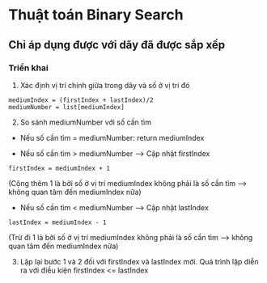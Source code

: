 # Thuật toán Binary Search

## Chỉ áp dụng được với dãy đã được sắp xếp

### Triển khai

1. Xác định vị trí chính giữa trong dãy và số ở vị trí đó

```
mediumIndex = (firstIndex + lastIndex)/2
mediumNumber = list[mediumIndex]
```

2. So sánh mediumNumber với số cần tìm

- Nếu số cần tìm = mediumNumber: return mediumIndex

- Nếu số cần tìm > mediumNumber --> Cập nhật firstIndex

```
firstIndex = mediumIndex + 1
```
(Cộng thêm 1 là bởi số ở vị trí mediumIndex không phải là số cần tìm --> không quan tâm đến mediumIndex nữa)

- Nếu số cần tìm < mediumNumber --> Cập nhật lastIndex

```
lastIndex = mediumIndex - 1
```
(Trừ đi 1 là bởi số ở vị trí mediumIndex không phải là số cần tìm --> không quan tâm đến mediumIndex nữa)

3. Lặp lại bước 1 và 2 đối với firstIndex và lastIndex mới. Quá trình lặp diễn ra với điều kiện firstIndex <= lastIndex